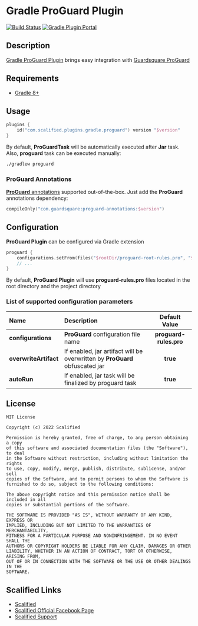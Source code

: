 # Gradle ProGuard Plugin

[![Build Status](https://github.com/Scalified/gradle-proguard-plugin/actions/workflows/build.yml/badge.svg)](https://github.com/Scalified/gradle-proguard-plugin/actions)
[![Gradle Plugin Portal](https://img.shields.io/maven-metadata/v?label=plugin&metadataUrl=https://plugins.gradle.org/m2/com/scalified/plugins/gradle/proguard/com.scalified.plugins.gradle.proguard.gradle.plugin/maven-metadata.xml)](https://plugins.gradle.org/plugin/com.scalified.plugins.gradle.proguard)

## Description

[Gradle ProGuard Plugin](https://plugins.gradle.org/plugin/com.scalified.plugins.gradle.proguard) brings easy integration with [Guardsquare ProGuard](https://www.guardsquare.com/manual/home)

## Requirements

* [Gradle 8+](https://gradle.org/)

## Usage

```kotlin
plugins {
    id("com.scalified.plugins.gradle.proguard") version "$version"
}
```

By default, **ProGuardTask** will be automatically executed after **Jar** task.
Also, **proguard** task can be executed manually:

```bash
./gradlew proguard
```

### ProGuard Annotations

[**ProGuard** annotations](https://github.com/Guardsquare/proguard/tree/master/annotations) supported out-of-the-box.
Just add the **ProGuard** annotations dependency:

```kotlin
compileOnly("com.guardsquare:proguard-annotations:$version")
```

## Configuration

**ProGuard Plugin** can be configured via Gradle extension

```kotlin
proguard {
    configurations.setFrom(files("$rootDir/proguard-root-rules.pro", "$projectDir/proguard-project-rules.pro"))
    // ...
}
```

By default, **ProGuard Plugin** will use **proguard-rules.pro** files located in the root directory and the project directory

### List of supported configuration parameters

| Name                  | Description                                                                 |     Default Value      |
|:----------------------|:----------------------------------------------------------------------------|:----------------------:|
| **configurations**    | **ProGuard** configuration file name                                        | **proguard-rules.pro** |
| **overwriteArtifact** | If enabled, jar artifact will be overwritten by **ProGuard** obfuscated jar |        **true**        |
| **autoRun**           | If enabled, jar task will be finalized by proguard task                     |        **true**        |

## License

```
MIT License

Copyright (c) 2022 Scalified

Permission is hereby granted, free of charge, to any person obtaining a copy
of this software and associated documentation files (the "Software"), to deal
in the Software without restriction, including without limitation the rights
to use, copy, modify, merge, publish, distribute, sublicense, and/or sell
copies of the Software, and to permit persons to whom the Software is
furnished to do so, subject to the following conditions:

The above copyright notice and this permission notice shall be included in all
copies or substantial portions of the Software.

THE SOFTWARE IS PROVIDED "AS IS", WITHOUT WARRANTY OF ANY KIND, EXPRESS OR
IMPLIED, INCLUDING BUT NOT LIMITED TO THE WARRANTIES OF MERCHANTABILITY,
FITNESS FOR A PARTICULAR PURPOSE AND NONINFRINGEMENT. IN NO EVENT SHALL THE
AUTHORS OR COPYRIGHT HOLDERS BE LIABLE FOR ANY CLAIM, DAMAGES OR OTHER
LIABILITY, WHETHER IN AN ACTION OF CONTRACT, TORT OR OTHERWISE, ARISING FROM,
OUT OF OR IN CONNECTION WITH THE SOFTWARE OR THE USE OR OTHER DEALINGS IN THE
SOFTWARE.
```

## Scalified Links

* [Scalified](http://www.scalified.com)
* [Scalified Official Facebook Page](https://www.facebook.com/scalified)
* <a href="mailto:info@scalified.com?subject=[Gradle ProGuard Plugin]: Proposals And Suggestions">Scalified Support</a>
